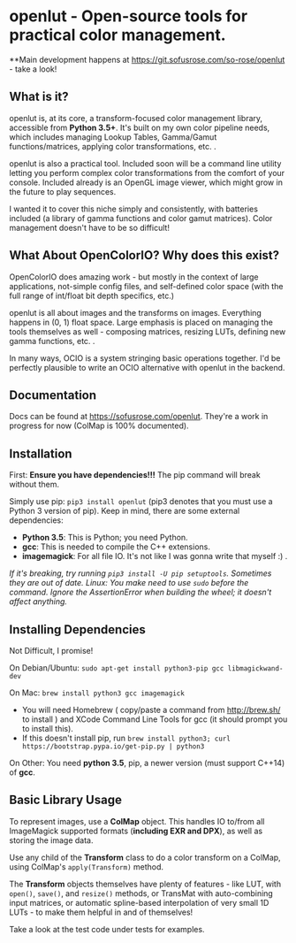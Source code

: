 # openlut - Open-source tools for practical color management.

**Main development happens at https://git.sofusrose.com/so-rose/openlut - take a look!

What is it?
-----
openlut is, at its core, a transform-focused color management library, accessible from **Python 3.5+**. It's built on my own color pipeline needs, which includes managing
Lookup Tables, Gamma/Gamut functions/matrices, applying color transformations, etc. .

openlut is also a practical tool. Included soon will be a command line utility letting you perform complex color transformations from the comfort of
your console. Included already is an OpenGL image viewer, which might grow in the future to play sequences.

I wanted it to cover this niche simply and consistently, with batteries included (a library of gamma functions and color gamut matrices).
Color management doesn't have to be so difficult!


What About OpenColorIO? Why does this exist?
------
OpenColorIO does amazing work - but mostly in the context of large applications, not-simple config files, and self-defined color space
(with the full range of int/float bit depth specifics, etc.)

openlut is all about images and the transforms on images. Everything happens in (0, 1) float space. Large emphasis is placed on managing the 
tools themselves as well - composing matrices, resizing LUTs, defining new gamma functions, etc. .

In many ways, OCIO is a system stringing basic operations together. I'd be perfectly plausible to write an OCIO alternative with openlut in the backend.

Documentation
-----
Docs can be found at https://sofusrose.com/openlut. They're a work in progress for now (ColMap is 100% documented).

Installation
-----
First: **Ensure you have dependencies!!!** The pip command will break without them.

Simply use pip: `pip3 install openlut` (pip3 denotes that you must use a Python 3 version of pip). Keep in mind, there are some external dependencies:
* **Python 3.5**: This is Python; you need Python.
* **gcc**: This is needed to compile the C++ extensions.
* **imagemagick**: For all file IO. It's not like I was gonna write that myself :) .

*If it's breaking, try running `pip3 install -U pip setuptools`. Sometimes they are out of date.*
*Linux: You make need to use `sudo` before the command. Ignore the AssertionError when building the wheel; it doesn't affect anything.*

Installing Dependencies
-----
Not Difficult, I promise!

On Debian/Ubuntu: `sudo apt-get install python3-pip gcc libmagickwand-dev`

On Mac: `brew install python3 gcc imagemagick`
* You will need Homebrew ( copy/paste a command from http://brew.sh/ to install ) and XCode Command Line Tools for gcc (it should prompt you to install this).
* If this doesn't install pip, run `brew install python3; curl https://bootstrap.pypa.io/get-pip.py | python3`

On Other: You need **python 3.5**, pip, a newer version (must support C++14) of **gcc**.


Basic Library Usage
-----
To represent images, use a **ColMap** object. This handles IO to/from all ImageMagick supported formats (**including EXR and DPX**),
as well as storing the image data.

Use any child of the **Transform** class to do a color transform on a ColMap, using ColMap's `apply(Transform)` method.

The **Transform** objects themselves have plenty of features - like LUT, with `open()`, `save()`, and `resize()` methods, or TransMat with auto-combining
input matrices, or automatic spline-based interpolation of very small 1D LUTs - to make them helpful in and of themselves!


Take a look at the test code under tests for examples.
